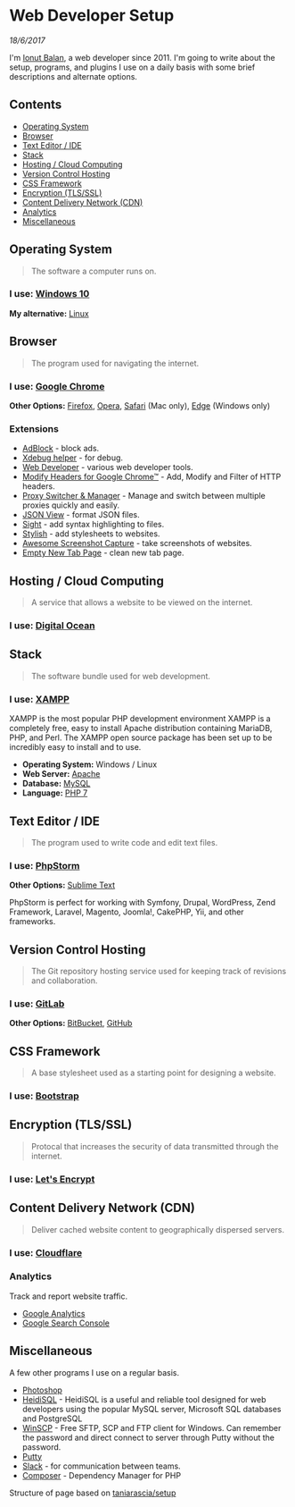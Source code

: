 # Web Developer Setup

*18/6/2017*

I'm [Ionut Balan](https://www.linkedin.com/in/ionut-balan-22761797/), a web developer since 2011. I'm going to write about the setup, programs, and plugins I use on a daily basis with some brief descriptions and alternate options. 


## Contents

- [Operating System](#operating-system)
- [Browser](#browser)
- [Text Editor / IDE](#text-editor--ide)
- [Stack](#stack)
- [Hosting / Cloud Computing](#hosting--cloud-computing)
- [Version Control Hosting](#version-control-hosting)
- [CSS Framework](#css-framework)
- [Encryption (TLS/SSL)](#css-framework)
- [Content Delivery Network (CDN)](#encryption-tlsssl)
- [Analytics](#analytics)
- [Miscellaneous](#miscellaneous)

## Operating System

> The software a computer runs on.

### **I use:** [Windows 10](https://www.microsoft.com/en-us/windows)
**My alternative:** [Linux](https://en.wikipedia.org/wiki/Linux)


## Browser

> The program used for navigating the internet.

### **I use:** [Google Chrome](https://www.google.com/chrome/)
**Other Options:**  [Firefox](https://www.mozilla.org/en-US/firefox/products/), [Opera](http://www.opera.com/), [Safari](http://www.apple.com/safari/) (Mac only), [Edge](https://www.microsoft.com/en-us/windows/microsoft-edge/microsoft-edge) (Windows only)


### Extensions

- [AdBlock](https://chrome.google.com/webstore/detail/adblock/gighmmpiobklfepjocnamgkkbiglidom?hl=en-US) - block ads.
- [Xdebug helper](https://chrome.google.com/webstore/detail/xdebug-helper/eadndfjplgieldjbigjakmdgkmoaaaoc?hl=en-US) - for debug.
- [Web Developer](https://chrome.google.com/webstore/detail/web-developer/bfbameneiokkgbdmiekhjnmfkcnldhhm?hl=en-US) - various web developer tools.
- [Modify Headers for Google Chrome™](https://chrome.google.com/webstore/detail/modify-headers-for-google/innpjfdalfhpcoinfnehdnbkglpmogdi?hl=en-US) - Add, Modify and Filter of HTTP headers.
- [Proxy Switcher & Manager](https://chrome.google.com/webstore/detail/proxy-switcher-manager/onnfghpihccifgojkpnnncpagjcdbjod?hl=en-US) - Manage and switch between multiple proxies quickly and easily.
- [JSON View](https://chrome.google.com/webstore/detail/jsonview/chklaanhfefbnpoihckbnefhakgolnmc) - format JSON files.
- [Sight](https://chrome.google.com/webstore/detail/sight/epmaefhielclhlnmjofcdapbeepkmggh) - add syntax highlighting to files.
- [Stylish](https://chrome.google.com/webstore/detail/stylish/fjnbnpbmkenffdnngjfgmeleoegfcffe?hl=en) - add stylesheets to websites.
- [Awesome Screenshot Capture](https://chrome.google.com/webstore/detail/awesome-screenshot-screen/nlipoenfbbikpbjkfpfillcgkoblgpmj) - take screenshots of websites.
- [Empty New Tab Page](https://chrome.google.com/webstore/detail/empty-new-tab-page-black/fllomkdgoahjlgcblpldnpjcilipjelp) - clean new tab page.

## Hosting / Cloud Computing

> A service that allows a website to be viewed on the internet.

### **I use:** [Digital Ocean](https://www.digitalocean.com/)


## Stack

> The software bundle used for web development.

### **I use:**  [XAMPP](https://www.apachefriends.org/ro/index.html)

XAMPP is the most popular PHP development environment
XAMPP is a completely free, easy to install Apache distribution containing MariaDB, PHP, and Perl. The XAMPP open source package has been set up to be incredibly easy to install and to use.

- **Operating System:** Windows / Linux
- **Web Server:** [Apache](https://www.apache.org/)
- **Database:** [MySQL](https://www.mysql.com/)
- **Language:** [PHP 7](http://php.net/)

## Text Editor / IDE

> The program used to write code and edit text files.

### **I use:** [PhpStorm](https://www.jetbrains.com/phpstorm/)
**Other Options:** [Sublime Text](https://www.sublimetext.com/)

PhpStorm is perfect for working with Symfony, Drupal, WordPress, Zend Framework, Laravel, Magento, Joomla!, CakePHP, Yii, and other frameworks.


## Version Control Hosting

> The Git repository hosting service used for keeping track of revisions and collaboration.

### **I use:** [GitLab](https://about.gitlab.com/)
**Other Options:** [BitBucket](https://bitbucket.org), [GitHub](https://github.com/)


## CSS Framework

> A base stylesheet used as a starting point for designing a website.

### **I use:** [Bootstrap](http://getbootstrap.com/)


## Encryption (TLS/SSL)

> Protocal that increases the security of data transmitted through the internet.

### **I use:** [Let's Encrypt](https://letsencrypt.org/)

## Content Delivery Network (CDN)

> Deliver cached website content to geographically dispersed servers.

### **I use:** [Cloudflare](https://www.cloudflare.com/)


### Analytics

Track and report website traffic.

- [Google Analytics](https://analytics.google.com/)
- [Google Search Console](https://www.google.com/webmasters)

## Miscellaneous

A few other programs I use on a regular basis.

- [Photoshop](http://www.photoshop.com/)
- [HeidiSQL](https://www.heidisql.com/) - HeidiSQL is a useful and reliable tool designed for web developers using the popular MySQL server, Microsoft SQL databases and PostgreSQL
- [WinSCP](https://winscp.net/eng/download.php) - Free SFTP, SCP and FTP client for Windows. Can remember the password and direct connect to server through Putty without the password.
- [Putty](https://www.chiark.greenend.org.uk/~sgtatham/putty/latest.html)
- [Slack](https://slack.com/) - for communication between teams.
- [Composer](https://getcomposer.org/) - Dependency Manager for PHP

Structure of page based on [taniarascia/setup](https://github.com/taniarascia/setup)
